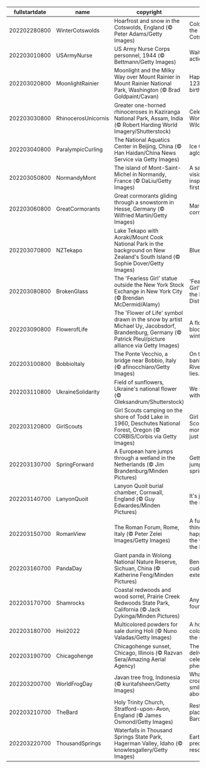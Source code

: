 |fullstartdate|name|copyright|title|image|
|--|--|--|--|--|
202202280800|WinterCotswolds|Hoarfrost and snow in the Cotswolds, England (© Peter Adams/Getty Images)|Cold falls on the Cotswolds|![](/en-US/2022/03/202202280800WinterCotswolds.jpg)|
202203010800|USArmyNurse|US Army Nurse Corps personnel, 1944 (© Bettmann/Getty Images)|Waiting for action|![](/en-US/2022/03/202203010800USArmyNurse.jpg)|
202203020800|MoonlightRainier|Moonlight and the Milky Way over Mount Rainier in Mount Rainier National Park, Washington (© Brad Goldpaint/Cavan)|Happy 123rd birthday|![](/en-US/2022/03/202203020800MoonlightRainier.jpg)|
202203030800|RhinocerosUnicornis|Greater one-horned rhinoceroses in Kaziranga National Park, Assam, India (© Robert Harding World Imagery/Shutterstock)|Celebrating World Wildlife Day|![](/en-US/2022/03/202203030800RhinocerosUnicornis.jpg)|
202203040800|ParalympicCurling|The National Aquatics Center in Beijing, China (© Han Haidan/China News Service via Getty Images)|Ice Cube aglow|![](/en-US/2022/03/202203040800ParalympicCurling.jpg)|
202203050800|NormandyMont|The island of Mont-Saint-Michel in Normandy, France (© DaLiu/Getty Images)|A saintly vision inspired the first chapel|![](/en-US/2022/03/202203050800NormandyMont.jpg)|
202203060800|GreatCormorants|Great cormorants gliding through a snowstorm in Hesse, Germany (© Wilfried Martin/Getty Images)|March of the cormorants|![](/en-US/2022/03/202203060800GreatCormorants.jpg)|
202203070800|NZTekapo|Lake Tekapo with Aoraki/Mount Cook National Park in the background on New Zealand's South Island (© Sophie Dover/Getty Images)|Blue Zealand|![](/en-US/2022/03/202203070800NZTekapo.jpg)|
202203080800|BrokenGlass|The 'Fearless Girl' statue outside the New York Stock Exchange in New York City (© Brendan McDermid/Alamy)|'Fearless Girl' rules the Financial District|![](/en-US/2022/03/202203080800BrokenGlass.jpg)|
202203090800|FlowerofLife|The 'Flower of Life' symbol drawn in the snow by artist Michael Uy, Jacobsdorf, Brandenburg, Germany (© Patrick Pleul/picture alliance via Getty Images)|A flower blooms in winter|![](/en-US/2022/03/202203090800FlowerofLife.jpg)|
202203100800|BobbioItaly|The Ponte Vecchio, a bridge near Bobbio, Italy (© afinocchiaro/Getty Images)|On the left bank of the River Trebbia lies...|![](/en-US/2022/03/202203100800BobbioItaly.jpg)|
202203110800|UkraineSolidarity|Field of sunflowers, Ukraine's national flower (© Oleksandrum/Shutterstock)|We stand with Ukraine|![](/en-US/2022/03/202203110800UkraineSolidarity.jpg)|
202203120800|GirlScouts|Girl Scouts camping on the shore of Todd Lake in 1960, Deschutes National Forest, Oregon (© CORBIS/Corbis via Getty Images)|Girl Scouting, more than just cookies|![](/en-US/2022/03/202203120800GirlScouts.jpg)|
202203130700|SpringForward|A European hare jumps through a wetland in the Netherlands (© Jim Brandenburg/Minden Pictures)|Getting a jump on spring|![](/en-US/2022/03/202203130700SpringForward.jpg)|
202203140700|LanyonQuoit|Lanyon Quoit burial chamber, Cornwall, England (© Guy Edwardes/Minden Pictures)|It's just pi in the sky...|![](/en-US/2022/03/202203140700LanyonQuoit.jpg)|
202203150700|RomanView|The Roman Forum, Rome, Italy (© Peter Zelei Images/Getty Images)|A funny thing happened on the way to the Forum…|![](/en-US/2022/03/202203150700RomanView.jpg)|
202203160700|PandaDay|Giant panda in Wolong National Nature Reserve, Sichuan, China (© Katherine Feng/Minden Pictures)|Beneath that cuddly exterior...|![](/en-US/2022/03/202203160700PandaDay.jpg)|
202203170700|Shamrocks|Coastal redwoods and wood sorrel, Prairie Creek Redwoods State Park, California (© Jack Dykinga/Minden Pictures)|Any with four leaves?|![](/en-US/2022/03/202203170700Shamrocks.jpg)|
202203180700|Holi2022|Multicolored powders for sale during Holi (© Nuno Valadas/Getty Images)|A holiday as colorful as the season|![](/en-US/2022/03/202203180700Holi2022.jpg)|
202203190700|Chicagohenge|Chicagohenge sunset, Chicago, Illinois (© Razvan Sera/Amazing Aerial Agency)|The city grid delivers this celestial phenomenon|![](/en-US/2022/03/202203190700Chicagohenge.jpg)|
202203200700|WorldFrogDay|Javan tree frog, Indonesia (© kuritafsheen/Getty Images)|What's this croaker smiling about?|![](/en-US/2022/03/202203200700WorldFrogDay.jpg)|
202203210700|TheBard|Holy Trinity Church, Stratford-upon-Avon, England (© James Osmond/Getty Images)|Resting place of the Bard|![](/en-US/2022/03/202203210700TheBard.jpg)|
202203220700|ThousandSprings|Waterfalls in Thousand Springs State Park, Hagerman Valley, Idaho (© knowlesgallery/Getty Images)|Earth's most precious resource?|![](/en-US/2022/03/202203220700ThousandSprings.jpg)|
